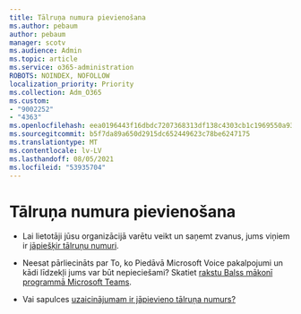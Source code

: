 ```yaml
---
title: Tālruņa numura pievienošana
ms.author: pebaum
author: pebaum
manager: scotv
ms.audience: Admin
ms.topic: article
ms.service: o365-administration
ROBOTS: NOINDEX, NOFOLLOW
localization_priority: Priority
ms.collection: Adm_O365
ms.custom:
- "9002252"
- "4363"
ms.openlocfilehash: eea0196443f16dbdc7207368313df138c4303cb1c1969550a9302a35cc6ed2df
ms.sourcegitcommit: b5f7da89a650d2915dc652449623c78be6247175
ms.translationtype: MT
ms.contentlocale: lv-LV
ms.lasthandoff: 08/05/2021
ms.locfileid: "53935704"
---
```

# <a name="add-phone-number"></a>Tālruņa numura pievienošana

- Lai lietotāji jūsu organizācijā varētu veikt un saņemt zvanus, jums viņiem ir [jāpiešķir tālruņu numuri](https://docs.microsoft.com/MicrosoftTeams/manage-phone-numbers-for-your-organization/).

- Neesat pārliecināts par To, ko Piedāvā Microsoft Voice pakalpojumi un kādi līdzekļi jums var būt nepieciešami? Skatiet [rakstu Balss mākonī programmā Microsoft Teams](https://docs.microsoft.com/MicrosoftTeams/cloud-voice-landing-page).

- Vai sapulces [uzaicinājumam ir jāpievieno tālruņa numurs?](https://docs.microsoft.com/MicrosoftTeams/set-the-phone-numbers-included-on-invites-in-teams)
